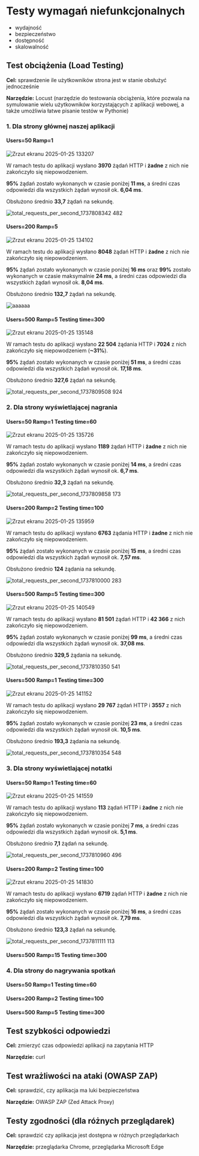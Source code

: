# Testy wymagań niefunkcjonalnych

- wydajność
- bezpieczeństwo
- dostępność
- skalowalność

## Test obciążenia (Load Testing)

**Cel:** sprawdzenie ile użytkowników strona jest w stanie obsłużyć jednocześnie

**Narzędzie:** Locust (narzędzie do testowania obciążenia, które pozwala na symulowanie wielu użytkowników korzystających z aplikacji webowej, a także umożliwia łatwe pisanie testów w Pythonie)

### 1. Dla strony głównej naszej aplikacji

#### Users=50 Ramp=1

![Zrzut ekranu 2025-01-25 133207](https://github.com/user-attachments/assets/45efd15d-09a0-4592-a8b9-545a1886534d)

W ramach testu do aplikacji wysłano **3970** żądań HTTP i **żadne** z nich nie zakończyło się niepowodzeniem. 

**95%** żądań zostało wykonanych w czasie poniżej **11 ms**, a średni czas odpowiedzi dla wszystkich żądań wynosił ok. **6,04 ms**.

Obsłużono średnio **33,7** żądań na sekundę.

![total_requests_per_second_1737808342 482](https://github.com/user-attachments/assets/e9d49b5b-edb5-44bf-aae9-7d843fa67fa6)

#### Users=200 Ramp=5

![Zrzut ekranu 2025-01-25 134102](https://github.com/user-attachments/assets/29114733-617d-4e3f-8add-0e0b0067d11a)

W ramach testu do aplikacji wysłano **8048** żądań HTTP i **żadne** z nich nie zakończyło się niepowodzeniem. 

**95%** żądań zostało wykonanych w czasie poniżej **16 ms** oraz **99%** zostało wykonanych w czasie maksymalnie **24 ms**, a średni czas odpowiedzi dla wszystkich żądań wynosił ok. **8,04 ms**.

Obsłużono średnio **132,7** żądań na sekundę.

![aaaaaa](https://github.com/user-attachments/assets/216a5141-087d-4a03-9ea6-904a24f02635)

#### Users=500 Ramp=5 Testing time=300

![Zrzut ekranu 2025-01-25 135148](https://github.com/user-attachments/assets/f71c6226-11bf-4bdc-8419-355161d08c73)

W ramach testu do aplikacji wysłano **22 504** żądania HTTP i **7024** z nich zakończyło się niepowodzeniem (**~31%**). 

**95%** żądań zostało wykonanych w czasie poniżej **51 ms**, a średni czas odpowiedzi dla wszystkich żądań wynosił ok. **17,18 ms**.

Obsłużono średnio **327,6** żądań na sekundę.

![total_requests_per_second_1737809508 924](https://github.com/user-attachments/assets/28715d5e-95f4-4ff2-987a-b0b2ff735fa3)

### 2. Dla strony wyświetlającej nagrania

#### Users=50 Ramp=1 Testing time=60

![Zrzut ekranu 2025-01-25 135726](https://github.com/user-attachments/assets/91e083c3-2cc5-4c64-afd0-7101e5c4e5cd)

W ramach testu do aplikacji wysłano **1189** żądań HTTP i **żadne** z nich nie zakończyło się niepowodzeniem. 

**95%** żądań zostało wykonanych w czasie poniżej **14 ms**, a średni czas odpowiedzi dla wszystkich żądań wynosił ok. **6,7 ms**.

Obsłużono średnio **32,3** żądań na sekundę.

![total_requests_per_second_1737809858 173](https://github.com/user-attachments/assets/ef6a8117-6e8d-4e52-b04e-e7521ac8ad00)

#### Users=200 Ramp=2 Testing time=100

![Zrzut ekranu 2025-01-25 135959](https://github.com/user-attachments/assets/6813e97b-7f0e-4572-80eb-de6e74cc5318)

W ramach testu do aplikacji wysłano **6763** żądania HTTP i **żadne** z nich nie zakończyło się niepowodzeniem. 

**95%** żądań zostało wykonanych w czasie poniżej **15 ms**, a średni czas odpowiedzi dla wszystkich żądań wynosił ok. **7,57 ms**.

Obsłużono średnio **124** żądania na sekundę.

![total_requests_per_second_1737810000 283](https://github.com/user-attachments/assets/d1361c35-5e11-4d75-8dc2-2b8257d0a44c)

#### Users=500 Ramp=5 Testing time=300

![Zrzut ekranu 2025-01-25 140549](https://github.com/user-attachments/assets/aa08db34-873c-450a-8c42-4032d32a1e24)

W ramach testu do aplikacji wysłano **81 501** żądań HTTP i **42 366** z nich zakończyło się niepowodzeniem. 

**95%** żądań zostało wykonanych w czasie poniżej **99 ms**, a średni czas odpowiedzi dla wszystkich żądań wynosił ok. **37,08 ms**.

Obsłużono średnio **329,5** żądania na sekundę.

![total_requests_per_second_1737810350 541](https://github.com/user-attachments/assets/dc163113-5f65-4253-a748-ce4773572e40)

#### Users=500 Ramp=1 Testing time=300

![Zrzut ekranu 2025-01-25 141152](https://github.com/user-attachments/assets/9e0e4690-4f1e-4091-9518-9b2cec9a8f82)

W ramach testu do aplikacji wysłano **29 767** żądań HTTP i **3557** z nich zakończyło się niepowodzeniem.

**95%** żądań zostało wykonanych w czasie poniżej **23 ms**, a średni czas odpowiedzi dla wszystkich żądań wynosił ok. **10,5 ms**.

Obsłużono średnio **193,3** żądania na sekundę.

![total_requests_per_second_1737810354 548](https://github.com/user-attachments/assets/a0074984-e81f-4673-b83f-27af4aa4af75)

### 3. Dla strony wyświetlającej notatki

#### Users=50 Ramp=1 Testing time=60

![Zrzut ekranu 2025-01-25 141559](https://github.com/user-attachments/assets/8fe6246b-dd2f-42d4-82b7-d018b6c8061f)

W ramach testu do aplikacji wysłano **113** żądań HTTP i **żadne** z nich nie zakończyło się niepowodzeniem.

**95%** żądań zostało wykonanych w czasie poniżej **7 ms**, a średni czas odpowiedzi dla wszystkich żądań wynosił ok. **5,1 ms**.

Obsłużono średnio **7,1** żądań na sekundę.

![total_requests_per_second_1737810960 496](https://github.com/user-attachments/assets/ae846aae-3225-4d6e-817a-2e2c4dd52913)

#### Users=200 Ramp=2 Testing time=100

![Zrzut ekranu 2025-01-25 141830](https://github.com/user-attachments/assets/c4e00633-9f1b-4b11-bf3b-cb000e9455d9)

W ramach testu do aplikacji wysłano **6719** żądań HTTP i **żadne** z nich nie zakończyło się niepowodzeniem.

**95%** żądań zostało wykonanych w czasie poniżej **16 ms**, a średni czas odpowiedzi dla wszystkich żądań wynosił ok. **7,79 ms**.

Obsłużono średnio **123,3** żądań na sekundę.

![total_requests_per_second_1737811111 113](https://github.com/user-attachments/assets/012ba31c-d3ff-4c28-b5f0-55a3facfcb41)

#### Users=500 Ramp=15 Testing time=300



### 4. Dla strony do nagrywania spotkań

#### Users=50 Ramp=1 Testing time=60



#### Users=200 Ramp=2 Testing time=100



#### Users=500 Ramp=5 Testing time=300



## Test szybkości odpowiedzi

**Cel:** zmierzyć czas odpowiedzi aplikacji na zapytania HTTP

**Narzędzie:** curl


## Test wrażliwości na ataki (OWASP ZAP)

**Cel:** sprawdzić, czy aplikacja ma luki bezpieczeństwa

**Narzędzie:** OWASP ZAP (Zed Attack Proxy)


## Testy zgodności (dla różnych przeglądarek)

**Cel:** sprawdzić czy aplikacja jest dostępna w różnych przeglądarkach

**Narzędzie:** przeglądarka Chrome, przeglądarka Microsoft Edge
